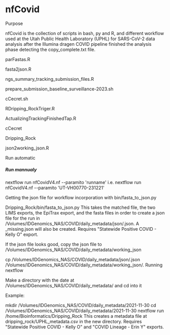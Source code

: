 # nfCovid

Purpose

nfCovid is the collection of scripts in bash, py and R, and different workflow used at the Utah Public Health Laboratory (UPHL) for SARS-CoV-2 data analysis after the Illumina dragen COVID pipeline finished the analysis phase detecting the copy_complete.txt file. 

parFastas.R

fasta2json.R

ngs_summary_tracking_submission_files.R

prepare_submission_baseline_surveillance-2023.sh

cCecret.sh

RDripping_RockTriger.R

ActualizingTrackingFinishedTap.R

cCecret

Dripping_Rock

json2working_json.R

Run automatic

##### Run mannualy
nextflow run nfCovidV4.nf --paramito 'runname' 
    i.e. nextflow run nfCovidV4.nf --paramito 'UT-VH00770-231221'

    


Getting the json file for workflow incorporation with bin/fasta_to_json.py

Dripping_Rock/bin/fasta_to_json.py <run id>
This takes the matched file, the two LIMS exports, the EpiTrax export, and the fasta files in order to create a json file for the run in /Volumes/IDGenomics_NAS/COVID/daily_metadata/json/<run id>.json. A <run id>_missing.json will also be created. Requires "Statewide Positive COVID - Kelly O" export.

If the json file looks good, copy the json file to /Volumes/IDGenomics_NAS/COVID/daily_metadata/working_json

cp /Volumes/IDGenomics_NAS/COVID/daily_metadata/json/<run id>.json /Volumes/IDGenomics_NAS/COVID/daily_metadata/working_json/.
Running nextflow

Make a directory with the date at /Volumes/IDGenomics_NAS/COVID/daily_metadata/ and cd into it

Example:

mkdir /Volumes/IDGenomics_NAS/COVID/daily_metadata/2021-11-30
cd /Volumes/IDGenomics_NAS/COVID/daily_metadata/2021-11-30
nextflow run /home/Bioinformatics/Dripping_Rock
This creates a metadata file at dripping_rock/UPHL_metadata.csv in the new directory. Requires "Statewide Positive COVID - Kelly O" and "COVID Lineage - Erin Y" exports.
